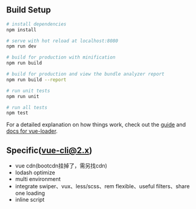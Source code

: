 ## Build Setup

``` bash
# install dependencies
npm install

# serve with hot reload at localhost:8080
npm run dev

# build for production with minification
npm run build

# build for production and view the bundle analyzer report
npm run build --report

# run unit tests
npm run unit

# run all tests
npm test
```

For a detailed explanation on how things work, check out the [guide](http://vuejs-templates.github.io/webpack/) and [docs for vue-loader](http://vuejs.github.io/vue-loader).

## Specific(vue-cli@2.x)
* vue cdn(bootcdn挂掉了，需另找cdn)
* lodash optimize
* multi environment
* integrate swiper、vux、less/scss、rem flexible、useful filters、share one loading
* inline script
